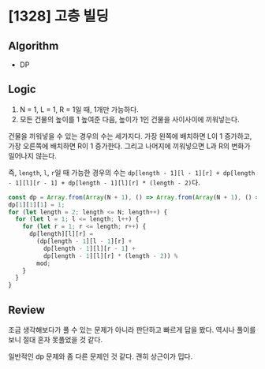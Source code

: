 # [1328] 고층 빌딩

## Algorithm

- DP

## Logic

1. N = 1, L = 1, R = 1일 때, 1개만 가능하다.
2. 모든 건물의 높이를 1 높여준 다음, 높이가 1인 건물을 사이사이에 끼워넣는다.

건물을 끼워넣을 수 있는 경우의 수는 세가지다. 가장 왼쪽에 배치하면 L이 1 증가하고, 가장 오른쪽에 배치하면 R이 1 증가한다. 그리고 나머지에 끼워넣으면 L과 R의 변화가 일어나지 않는다.

즉, `length`, `l`, `r`일 때 가능한 경우의 수는 `dp[length - 1][l - 1][r] + dp[length - 1][l][r - 1] + dp[length - 1][l][r] * (length - 2)`다.

```js
const dp = Array.from(Array(N + 1), () => Array.from(Array(N + 1), () => Array(N + 1).fill(0)));
dp[1][1][1] = 1;
for (let length = 2; length <= N; length++) {
  for (let l = 1; l <= length; l++) {
    for (let r = 1; r <= length; r++) {
      dp[length][l][r] =
        (dp[length - 1][l - 1][r] +
          dp[length - 1][l][r - 1] +
          dp[length - 1][l][r] * (length - 2)) %
        mod;
    }
  }
}
```

## Review
조금 생각해보다가 풀 수 있는 문제가 아니라 판단하고 빠르게 답을 봤다. 역시나 풀이를 보니 절대 혼자 못풀었을 것 같다.

일반적인 dp 문제와 좀 다른 문제인 것 같다. 괜히 상근이가 밉다.
